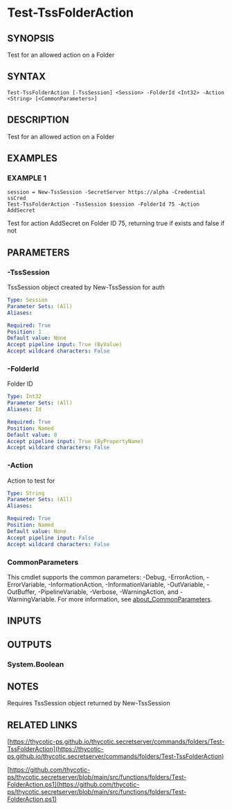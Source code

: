 # Test-TssFolderAction

## SYNOPSIS
Test for an allowed action on a Folder

## SYNTAX

```
Test-TssFolderAction [-TssSession] <Session> -FolderId <Int32> -Action <String> [<CommonParameters>]
```

## DESCRIPTION
Test for an allowed action on a Folder

## EXAMPLES

### EXAMPLE 1
```
session = New-TssSession -SecretServer https://alpha -Credential ssCred
Test-TssFolderAction -TssSession $session -FolderId 75 -Action AddSecret
```

Test for action AddSecret on Folder ID 75, returning true if exists and false if not

## PARAMETERS

### -TssSession
TssSession object created by New-TssSession for auth

```yaml
Type: Session
Parameter Sets: (All)
Aliases:

Required: True
Position: 1
Default value: None
Accept pipeline input: True (ByValue)
Accept wildcard characters: False
```

### -FolderId
Folder ID

```yaml
Type: Int32
Parameter Sets: (All)
Aliases: Id

Required: True
Position: Named
Default value: 0
Accept pipeline input: True (ByPropertyName)
Accept wildcard characters: False
```

### -Action
Action to test for

```yaml
Type: String
Parameter Sets: (All)
Aliases:

Required: True
Position: Named
Default value: None
Accept pipeline input: False
Accept wildcard characters: False
```

### CommonParameters
This cmdlet supports the common parameters: -Debug, -ErrorAction, -ErrorVariable, -InformationAction, -InformationVariable, -OutVariable, -OutBuffer, -PipelineVariable, -Verbose, -WarningAction, and -WarningVariable. For more information, see [about_CommonParameters](http://go.microsoft.com/fwlink/?LinkID=113216).

## INPUTS

## OUTPUTS

### System.Boolean
## NOTES
Requires TssSession object returned by New-TssSession

## RELATED LINKS

[https://thycotic-ps.github.io/thycotic.secretserver/commands/folders/Test-TssFolderAction](https://thycotic-ps.github.io/thycotic.secretserver/commands/folders/Test-TssFolderAction)

[https://github.com/thycotic-ps/thycotic.secretserver/blob/main/src/functions/folders/Test-FolderAction.ps1](https://github.com/thycotic-ps/thycotic.secretserver/blob/main/src/functions/folders/Test-FolderAction.ps1)

